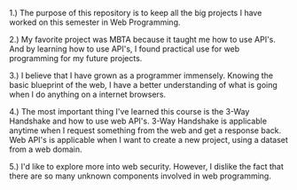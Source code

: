 1.) The purpose of this repository is to keep all the big projects I have worked on this semester in Web Programming.

2.) My favorite project was MBTA because it taught me how to use API's. And by learning how to use API's, I found practical use for web programming for my future projects.

3.) I believe that I have grown as a programmer immensely. Knowing the basic blueprint of the web, I have a better understanding of what is going when I do anything on a internet browsers.

4.) The most important thing I've learned this course is the 3-Way Handshake and how to use web API's. 3-Way Handshake is applicable anytime when I request something from the web and get a response back. Web API's is applicable when I want to create a new project, using a dataset from a web domain.

5.) I'd like to explore more into web security. However, I dislike the fact that there are so many unknown components involved in web programming.